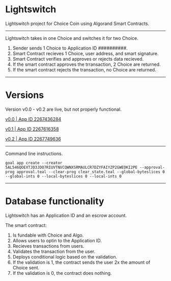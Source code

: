 # Lightswitch

Lightswitch project for Choice Coin using Algorand Smart Contracts.

____________________________________________________________
Lightswitch takes in one Choice and switches it for two Choice.

1. Sender sends 1 Choice to Application ID ##########.
2. Smart Contract recieves 1 Choice, user address, and smart signature.
3. Smart Contract verifies and approves or rejects data recieved.
4. If the smart contract approves the trransaction, 2 Choice are returned.
5. If the smart contract rejects the transaction, no Choice are returned.

____________________________________________________________
# Versions

Version v0.0 - v0.2 are live, but not properly functional.

[v0.0 | App ID 2267436284](https://allo.info/application/2267436284)

[v0.1 | App ID 2267616358](https://allo.info/application/2267616358)

[v0.2 | App ID 2267749636](https://allo.info/application/2267749636)

____________________________________________________________

Command line instructions.

```
goal app create --creator 5AL546QOEXTJD3JDO7RIUVTNVCQWNXSRMAULCR7DZYFAIYZP2GWEOKI2PE --approval-prog approval.teal --clear-prog clear_state.teal --global-byteslices 0 --global-ints 0 --local-byteslices 0 --local-ints 0
```
____________________________________________________________

# Database functionality

Lightswitch has an Application ID and an escrow account.

The smart contract:
1. Is fundable with Choice and Algo.
2. Allows users to optin to the Application ID.
3. Recieves transactions from users.
4. Validates the transaction from the user.
5. Deploys conditional logic based on the validation.
6. If the validation is 1, the contract sends the user 2x the amount of Choice sent.
7. If the validation is 0, the contract does nothing.




